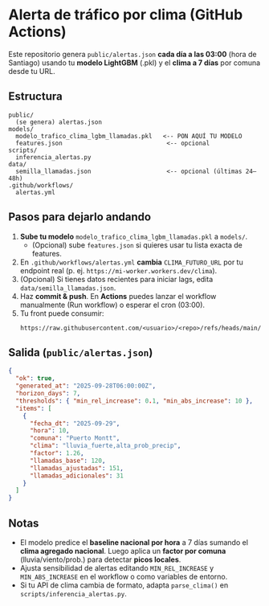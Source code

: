 # Alerta de tráfico por clima (GitHub Actions)

Este repositorio genera `public/alertas.json` **cada día a las 03:00** (hora de Santiago) usando tu **modelo LightGBM** (.pkl) y el **clima a 7 días** por comuna desde tu URL.

## Estructura
```
public/
  (se genera) alertas.json
models/
  modelo_trafico_clima_lgbm_llamadas.pkl   <-- PON AQUÍ TU MODELO
  features.json                             <-- opcional
scripts/
  inferencia_alertas.py
data/
  semilla_llamadas.json                     <-- opcional (últimas 24–48h)
.github/workflows/
  alertas.yml
```

## Pasos para dejarlo andando
1. **Sube tu modelo** `modelo_trafico_clima_lgbm_llamadas.pkl` a `models/`.
   - (Opcional) sube `features.json` si quieres usar tu lista exacta de features.
2. En `.github/workflows/alertas.yml` **cambia** `CLIMA_FUTURO_URL` por tu endpoint real (p. ej. `https://mi-worker.workers.dev/clima`).
3. (Opcional) Si tienes datos recientes para iniciar lags, edita `data/semilla_llamadas.json`.
4. Haz **commit & push**. En **Actions** puedes lanzar el workflow manualmente (Run workflow) o esperar el cron (03:00).
5. Tu front puede consumir:
   ```
   https://raw.githubusercontent.com/<usuario>/<repo>/refs/heads/main/public/alertas.json
   ```

## Salida (`public/alertas.json`)
```json
{
  "ok": true,
  "generated_at": "2025-09-28T06:00:00Z",
  "horizon_days": 7,
  "thresholds": { "min_rel_increase": 0.1, "min_abs_increase": 10 },
  "items": [
    {
      "fecha_dt": "2025-09-29",
      "hora": 10,
      "comuna": "Puerto Montt",
      "clima": "lluvia_fuerte,alta_prob_precip",
      "factor": 1.26,
      "llamadas_base": 120,
      "llamadas_ajustadas": 151,
      "llamadas_adicionales": 31
    }
  ]
}
```

## Notas
- El modelo predice el **baseline nacional por hora** a 7 días sumando el **clima agregado nacional**. Luego aplica un **factor por comuna** (lluvia/viento/prob.) para detectar **picos locales**.
- Ajusta sensibilidad de alertas editando `MIN_REL_INCREASE` y `MIN_ABS_INCREASE` en el workflow o como variables de entorno.
- Si tu API de clima cambia de formato, adapta `parse_clima()` en `scripts/inferencia_alertas.py`.
